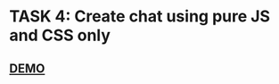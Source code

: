# TASK 4: Create chat using pure JS and CSS only

## [DEMO](https://johnsteck9.github.io/globallogic-js-basecamp-2021/js/04-AJAX-Chat)


